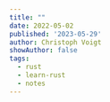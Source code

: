 ```yaml
---
title: ""
date: 2022-05-02
published: '2023-05-29'
author: Christoph Voigt
showAuthor: false
tags:
  - rust
  - learn-rust
  - notes
---
```

